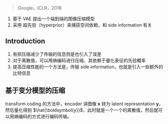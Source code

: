 > Google，ICLR，2018

1. 基于 VAE 提出一个端到端的图像压缩模型
2. 采用 超先验（hyperprior）来捕获空间依赖，和 side information 有关

## Introduction

1. 有损压缩减少了传输的信息但是也引入了误差
2. 对于离散值，可以用熵编码进行压缩，其依赖于量化表征的先验概率
3. 提高压缩性能的一个方法是，传输 side information，也就是引入一些额外的比特信息


## 基于变分模型的压缩

transform coding 的方法中，encoder 讲图像 $\boldsymbol{x}$ 转为 latent representation $\boldsymbol{y}$，然后量化得到 $\hat{\boldsymbol{y}}$，此时就是一个一个的离散值，然后就可以用熵编码的方式进行编码传输。

